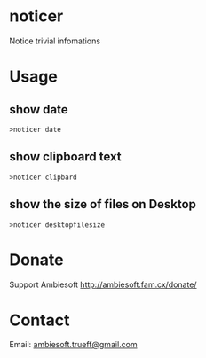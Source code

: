 # noticer
Notice trivial infomations

# Usage
## show date
```>noticer date```

## show clipboard text
```>noticer clipbard```

## show the size of files on Desktop
```>noticer desktopfilesize```

# Donate
Support Ambiesoft <http://ambiesoft.fam.cx/donate/>

# Contact
Email: <ambiesoft.trueff@gmail.com>